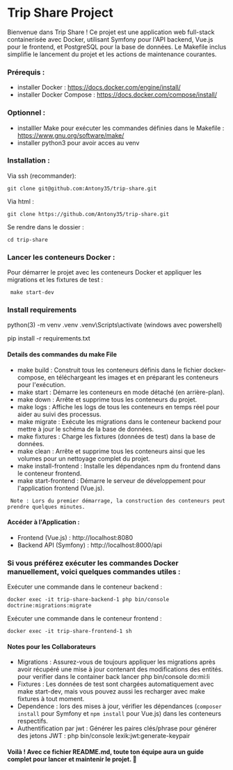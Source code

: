 # Trip Share Project

Bienvenue dans Trip Share ! Ce projet est une application web full-stack containerisée avec Docker, utilisant Symfony pour l'API backend, Vue.js pour le frontend, et PostgreSQL pour la base de données. Le Makefile inclus simplifie le lancement du projet et les actions de maintenance courantes.

### Prérequis :

 - installer Docker : https://docs.docker.com/engine/install/
 - installer Docker Compose : https://docs.docker.com/compose/install/

### Optionnel :
 - installler Make pour exécuter les commandes définies dans le Makefile : https://www.gnu.org/software/make/
 - installer python3 pour avoir acces au venv

### Installation :

Via ssh (recommander):
```
git clone git@github.com:Antony35/trip-share.git
```

Via html :
```
git clone https://github.com/Antony35/trip-share.git 
```
Se rendre dans le dossier :
```
cd trip-share
```

### Lancer les conteneurs Docker :

Pour démarrer le projet avec les conteneurs Docker et appliquer les migrations et les fixtures de test :

```
 make start-dev 
```

### Install requirements

python(3) -m venv .venv
.venv\Scripts\activate (windows avec powershell)

pip install -r requirements.txt

#### Details des commandes du make File

- make build : Construit tous les conteneurs définis dans le fichier docker-compose, en téléchargeant les images et en préparant les conteneurs pour l'exécution.
- make start : Démarre les conteneurs en mode détaché (en arrière-plan).
- make down : Arrête et supprime tous les conteneurs du projet.
- make logs : Affiche les logs de tous les conteneurs en temps réel pour aider au suivi des processus.
- make migrate : Exécute les migrations dans le conteneur backend pour mettre à jour le schéma de la base de données.
- make fixtures : Charge les fixtures (données de test) dans la base de données.
- make clean : Arrête et supprime tous les conteneurs ainsi que les volumes pour un nettoyage complet du projet.
- make install-frontend : Installe les dépendances npm du frontend dans le conteneur frontend.
- make start-frontend : Démarre le serveur de développement pour l'application frontend (Vue.js).

` Note : Lors du premier démarrage, la construction des conteneurs peut prendre quelques minutes.`

#### Accéder à l'Application :
- Frontend (Vue.js) : http://localhost:8080
- Backend API (Symfony) : http://localhost:8000/api

### Si vous préférez exécuter les commandes Docker manuellement, voici quelques commandes utiles :

Exécuter une commande dans le conteneur backend :

```
docker exec -it trip-share-backend-1 php bin/console doctrine:migrations:migrate
```

Exécuter une commande dans le conteneur frontend :

```
docker exec -it trip-share-frontend-1 sh
```
#### Notes pour les Collaborateurs

- Migrations : Assurez-vous de toujours appliquer les migrations après avoir récupéré une mise à jour contenant des modifications des entités. pour verifier dans le container back lancer php bin/console do:mi:li 
- Fixtures : Les données de test sont chargées automatiquement avec make start-dev, mais vous pouvez aussi les recharger avec make fixtures à tout moment.
- Dependence : lors des mises à jour, vérifier les dépendances (`composer install` pour Symfony et `npm install` pour Vue.js) dans les conteneurs respectifs.
- Authentification par jwt : Générer les paires clés/phrase pour générer des jetons JWT : php bin/console lexik:jwt:generate-keypair


#### Voilà ! Avec ce fichier README.md, toute ton équipe aura un guide complet pour lancer et maintenir le projet. 🎉